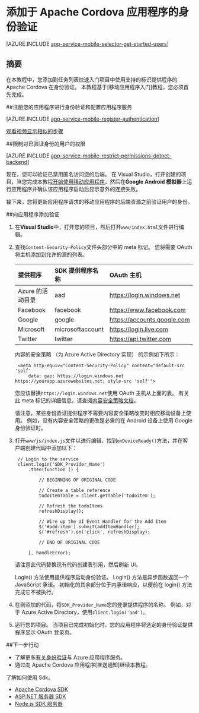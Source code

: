 <properties
    pageTitle="在 Apache Cordova 与移动应用程序上添加身份验证 |Azure 应用程序服务"
    description="了解如何使用在 Azure 应用程序服务移动应用 Apache Cordova 通过多种身份提供程序，包括 Google、 Facebook、 Twitter，以及 Microsoft 应用程序的用户进行身份验证。"
    services="app-service\mobile"
    documentationCenter="javascript"
    authors="adrianhall"
    manager="erikre"
    editor=""/>

<tags
    ms.service="app-service-mobile"
    ms.workload="na"
    ms.tgt_pltfrm="mobile-html"
    ms.devlang="javascript"
    ms.topic="article"
    ms.date="10/01/2016"
    ms.author="adrianha"/>

# <a name="add-authentication-to-your-apache-cordova-app"></a>添加于 Apache Cordova 应用程序的身份验证

[AZURE.INCLUDE [app-service-mobile-selector-get-started-users](../../includes/app-service-mobile-selector-get-started-users.md)]
    
## <a name="summary"></a>摘要

在本教程中，您添加到任务列表快速入门项目中使用支持的标识提供程序的 Apache Cordova 在身份验证。 本教程基于[移动应用程序入门]教程，您必须首先完成。

##<a name="register"></a>注册您的应用程序进行身份验证和配置应用程序服务

[AZURE.INCLUDE [app-service-mobile-register-authentication](../../includes/app-service-mobile-register-authentication.md)]

[观看视频显示相似的步骤](https://channel9.msdn.com/series/Azure-connected-services-with-Cordova/Azure-connected-services-task-8-Azure-authentication)

##<a name="permissions"></a>限制对已验证身份的用户的权限

[AZURE.INCLUDE [app-service-mobile-restrict-permissions-dotnet-backend](../../includes/app-service-mobile-restrict-permissions-dotnet-backend.md)]

现在，您可以验证已禁用匿名访问您的后端。 在 Visual Studio，打开创建的项目，当您完成本教程[开始使用移动应用程序]，然后在**Google Android 模拟器**上运行应用程序并确认该应用程序启动后显示意外的连接失败。

接下来，您将更新应用程序请求的移动应用程序的后端资源之前验证用户的身份。

##<a name="add-authentication"></a>向应用程序添加验证

1. 在**Visual Studio**中，打开您的项目，然后打开`www/index.html`文件进行编辑。

2. 查找`Content-Security-Policy`文件头部分中的 meta 标记。  您将需要 OAuth 将主机添加到允许的源的列表。

  	| 提供程序               | SDK 提供程序名称 | OAuth 主机                  |
  	| :--------------------- | :---------------- | :-------------------------- |
  	| Azure 的活动目录 | aad               | https://login.windows.net   |
  	| Facebook               | facebook          | https://www.facebook.com    |
  	| Google                 | google            | https://accounts.google.com |
  	| Microsoft              | microsoftaccount  | https://login.live.com      |
  	| Twitter                | twitter           | https://api.twitter.com     |

    内容的安全策略 （为 Azure Active Directory 实现） 的示例如下所示︰

        <meta http-equiv="Content-Security-Policy" content="default-src 'self'
            data: gap: https://login.windows.net https://yourapp.azurewebsites.net; style-src 'self'">

    您应该替换`https://login.windows.net`使用 OAuth 主机从上面的表。  有关此 meta 标记的详细信息，请查阅[内容安全策略文档]。

    请注意，某些身份验证提供程序不需要内容安全策略改变时相应移动设备上使用。  例如，没有内容安全策略的更改是必需的在 Android 设备上使用 Google 身份验证时。

3. 打开`www/js/index.js`文件以进行编辑，找到`onDeviceReady()`方法，并在客户端创建代码中添加以下︰

        // Login to the service
        client.login('SDK_Provider_Name')
            .then(function () {

                // BEGINNING OF ORIGINAL CODE

                // Create a table reference
                todoItemTable = client.getTable('todoitem');

                // Refresh the todoItems
                refreshDisplay();

                // Wire up the UI Event Handler for the Add Item
                $('#add-item').submit(addItemHandler);
                $('#refresh').on('click', refreshDisplay);

                // END OF ORIGINAL CODE

            }, handleError);

    请注意此代码替换现有代码创建表引用，然后刷新 UI。

    Login() 方法使用提供程序启动身份验证。 Login() 方法是异步函数返回一个 JavaScript 承诺。  初始化的其余部分位于内承诺响应，以便前在 login() 方法完成它不被执行。

4. 在刚添加的代码，将`SDK_Provider_Name`您的登录提供程序的名称。 例如，对于 Azure Active Directory，使用`client.login('aad')`。

4. 运行您的项目。  当项目已完成初始化时，您的应用程序将选定的身份验证提供程序显示 OAuth 登录页。

##<a name="next-steps"></a>下一步行动

* 了解更多[有关身份验证]与 Azure 应用程序服务。
* 通过向 Apache Cordova 应用程序[推送通知]继续本教程。

了解如何使用 Sdk。

* [Apache Cordova SDK]
* [ASP.NET 服务器 SDK]
* [Node.js SDK 服务器]

<!-- URLs. -->
[开始使用移动应用程序]: app-service-mobile-cordova-get-started.md
[内容安全策略文档]: https://cordova.apache.org/docs/en/latest/guide/appdev/whitelist/index.html
[推式通知]: app-service-mobile-cordova-get-started-push.md
[有关身份验证]: app-service-mobile-auth.md
[Apache Cordova SDK]: app-service-mobile-cordova-how-to-use-client-library.md 
[ASP.NET 服务器 SDK]: app-service-mobile-dotnet-backend-how-to-use-server-sdk.md
[Node.js SDK 服务器]: app-service-mobile-node-backend-how-to-use-server-sdk.md
